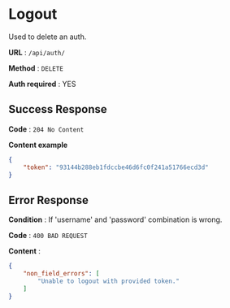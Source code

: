 # Logout

Used to delete an auth.

**URL** : `/api/auth/`

**Method** : `DELETE`

**Auth required** : YES

## Success Response

**Code** : `204 No Content`

**Content example**

```json
{
    "token": "93144b288eb1fdccbe46d6fc0f241a51766ecd3d"
}
```

## Error Response

**Condition** : If 'username' and 'password' combination is wrong.

**Code** : `400 BAD REQUEST`

**Content** :

```json
{
    "non_field_errors": [
        "Unable to logout with provided token."
    ]
}
```
